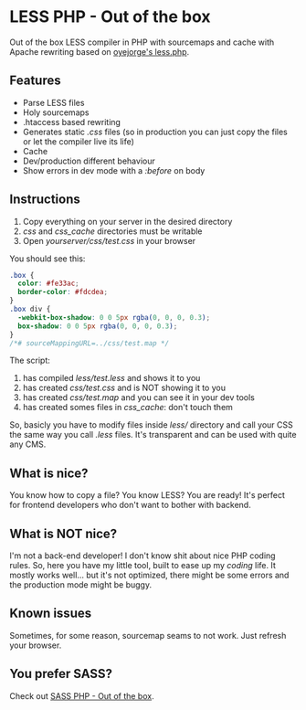 # LESS PHP - Out of the box

Out of the box LESS compiler in PHP with sourcemaps and cache with Apache rewriting based on [oyejorge's less.php][compilerurl].

## Features

 - Parse LESS files
 - Holy sourcemaps
 - .htaccess based rewriting
 - Generates static *.css* files (so in production you can just copy the files or let the compiler live its life)
 - Cache
 - Dev/production different behaviour
 - Show errors in dev mode with a *:before* on body

## Instructions

 1. Copy everything on your server in the desired directory
 2. *css* and *css_cache* directories must be writable
 3. Open *yourserver/css/test.css* in your browser

You should see this:

```css
.box {
  color: #fe33ac;
  border-color: #fdcdea;
}
.box div {
  -webkit-box-shadow: 0 0 5px rgba(0, 0, 0, 0.3);
  box-shadow: 0 0 5px rgba(0, 0, 0, 0.3);
}
/*# sourceMappingURL=../css/test.map */
```

The script:

 1. has compiled *less/test.less* and shows it to you
 2. has created *css/test.css* and is NOT showing it to you
 3. has created *css/test.map* and you can see it in your dev tools
 4. has created somes files in *css_cache*: don't touch them

So, basicly you have to modify files inside *less/* directory and call your CSS the same way you call *.less* files. It's transparent and can be used with quite any CMS.

## What is nice?

You know how to copy a file? You know LESS? You are ready! It's perfect for frontend developers who don't want to bother with backend.

## What is NOT nice?

I'm not a back-end developer! I don't know shit about nice PHP coding rules. So, here you have my little tool, built to ease up my *coding* life. It mostly works well... but it's not optimized, there might be some errors and the production mode might be buggy.

## Known issues

Sometimes, for some reason, sourcemap seams to not work. Just refresh your browser.

## You prefer SASS?

Check out [SASS PHP - Out of the box][sasscompiler].

[compilerurl]: https://github.com/oyejorge/less.php
[sasscompiler]: https://github.com/CamilleBouliere/SASS-PHP---Out-of-the-box
